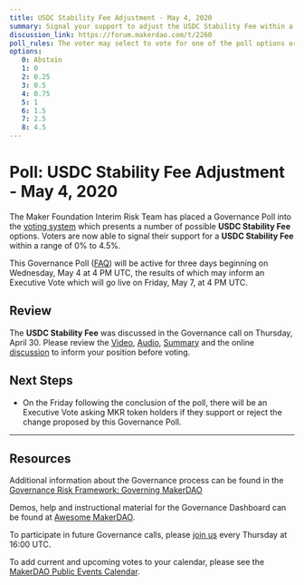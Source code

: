 ```yaml
---
title: USDC Stability Fee Adjustment - May 4, 2020
summary: Signal your support to adjust the USDC Stability Fee within a range of 0% to 4.5%
discussion_link: https://forum.makerdao.com/t/2260
poll_rules: The voter may select to vote for one of the poll options or they may elect to abstain from the poll entirely
options:
   0: Abstain
   1: 0
   2: 0.25
   3: 0.5
   4: 0.75
   5: 1
   6: 1.5
   7: 2.5
   8: 4.5
---
```

# Poll: USDC Stability Fee Adjustment - May 4, 2020

The Maker Foundation Interim Risk Team has placed a Governance Poll into the [voting system](https://vote.makerdao.com/polling) which presents a number of possible **USDC Stability Fee** options. Voters are now able to signal their support for a **USDC Stability Fee** within a range of 0% to 4.5%.

This Governance Poll ([FAQ](https://community-development.makerdao.com/makerdao-scd-faqs/scd-faqs/governance)) will be active for three days beginning on Wednesday, May 4 at 4 PM UTC, the results of which may inform an Executive Vote which will go live on Friday, May 7, at 4 PM UTC.

## Review

The **USDC Stability Fee** was discussed in the Governance call on Thursday, April 30. Please review the [Video](https://www.youtube.com/playlist?list=PLLzkWCj8ywWNq5-90-Id6VPSsrk4OWVan), [Audio](https://soundcloud.com/makerdao/sets/governance-and-risk), [Summary](https://community-development.makerdao.com/governance/governance-and-risk-meetings/summaries) and the online [discussion](https://forum.makerdao.com/c/governance) to inform your position before voting.

## Next Steps

* On the Friday following the conclusion of the poll, there will be an Executive Vote asking MKR token holders if they support or reject the change proposed by this Governance Poll.

---

## Resources

Additional information about the Governance process can be found in the [Governance Risk Framework: Governing MakerDAO](https://community-development.makerdao.com/governance/governance-risk-framework)

Demos, help and instructional material for the Governance Dashboard can be found at [Awesome MakerDAO](https://awesome.makerdao.com/#voting).

To participate in future Governance calls, please [join us](https://community-development.makerdao.com/governance/governance-and-risk-meetings) every Thursday at 16:00 UTC.

To add current and upcoming votes to your calendar, please see the [MakerDAO Public Events Calendar](https://calendar.google.com/calendar/embed?src=makerdao.com_3efhm2ghipksegl009ktniomdk%40group.calendar.google.com&ctz=America%2FLos_Angeles).

